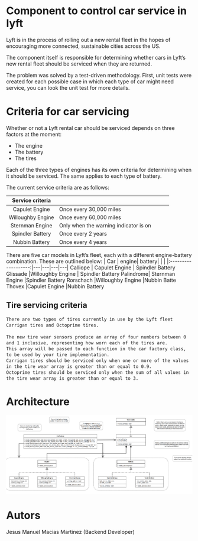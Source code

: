 # Component to control car service in lyft
Lyft is in the process of rolling out a new rental fleet in the hopes of encouraging more connected, sustainable cities across the US.

The component itself is responsible for determining whether cars in Lyft’s new rental fleet should be serviced when they are returned.

The problem was solved by a test-driven methodology. First, unit tests were created for each possible case in which each type of car might need service, you can look the unit test for more details.
# Criteria for car servicing

Whether or not a Lyft rental car should be serviced depends on three factors at the moment:

- The engine
- The battery
- The tires

Each of the three types of engines has its own criteria for determining when it should be serviced. The same applies to each type of battery.

The current service criteria are as follows:

| Service criteria | | | | |
|:-------------------:|---|---|---|---|
| Capulet Engine	    |Once every 30,000 miles
| Willoughby Engine	    |Once every 60,000 miles
| Sternman Engine	    |Only when the warning indicator is on
| Spindler Battery      |Once every 2 years
| Nubbin Battery	    | Once every 4 years



There are five car models in Lyft’s fleet, each with a different engine-battery combination. These are outlined below:
| Car     | engine| battery| | |
|:-------------------:|---|---|---|---|
Calliope  |	Capulet Engine    |	Spindler Battery
Glissade  |Willoughby Engine  |	Spindler Battery
Palindrome|	Sternman Engine	  |Spindler Battery
Rorschach |Willoughby Engine  |Nubbin Batte
Thovex	  |Capulet Engine	  |Nubbin Battery

## Tire servicing criteria

    There are two types of tires currently in use by the Lyft fleet Carrigan tires and Octoprime tires.
    
    The new tire wear sensors produce an array of four numbers between 0 and 1 inclusive, representing how worn each of the tires are.
    This array will be passed to each function in the car factory class, to be used by your tire implementation.
    Carrigan tires should be serviced only when one or more of the values in the tire wear array is greater than or equal to 0.9.
    Octoprime tires should be serviced only when the sum of all values in the tire wear array is greater than or equal to 3.

# Architecture
![alt text](images/architecture.png)

# Autors
Jesus Manuel Macias Martinez (Backend Developer)